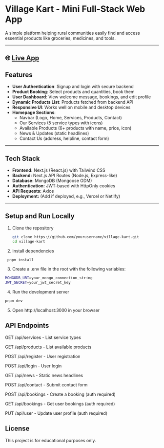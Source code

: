 # Village Kart - Mini Full-Stack Web App

A simple platform helping rural communities easily find and access essential products like groceries, medicines, and tools.

---

## 🌐 [Live App](https://gram-bazaar.vercel.app/)


## Features

- **User Authentication**: Signup and login with secure backend  
- **Product Booking**: Select products and quantities, book them  
- **User Dashboard**: View welcome message, bookings, and edit profile  
- **Dynamic Products List**: Products fetched from backend API  
- **Responsive UI**: Works well on mobile and desktop devices  
- **Homepage Sections**:  
  - Navbar (Logo, Home, Services, Products, Contact)  
  - Our Services (5 service types with icons)  
  - Available Products (6+ products with name, price, icon)  
  - News & Updates (static headlines)  
  - Contact Us (address, helpline, contact form)  

---

## Tech Stack

- **Frontend:** Next.js (React.js) with Tailwind CSS  
- **Backend:** Next.js API Routes (Node.js, Express-like)  
- **Database:** MongoDB (Mongoose ODM)  
- **Authentication:** JWT-based with HttpOnly cookies  
- **API Requests:** Axios  
- **Deployment:** (Add if deployed, e.g., Vercel or Netlify)

---

## Setup and Run Locally

1. Clone the repository  
   ```bash
   git clone https://github.com/yourusername/village-kart.git
   cd village-kart
   ```

2. Install dependencies
  ```bash
   pnpm install
  ```

3. Create a .env file in the root with the following variables:
```bash
MONGODB_URI=your_mongo_connection_string
JWT_SECRET=your_jwt_secret_key
```

4. Run the development server
```bash
pnpm dev
```

5. Open http://localhost:3000 in your browser


## API Endpoints

GET /api/services - List service types

GET /api/products - List available products

POST /api/register - User registration

POST /api/login - User login

GET /api/news - Static news headlines

POST /api/contact - Submit contact form

POST /api/bookings - Create a booking (auth required)

GET /api/bookings - Get user bookings (auth required)

PUT /api/user - Update user profile (auth required)


## License

This project is for educational purposes only.
